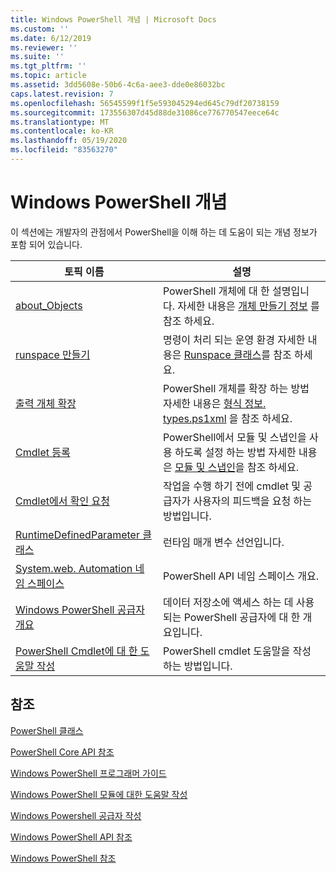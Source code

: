 ```yaml
---
title: Windows PowerShell 개념 | Microsoft Docs
ms.custom: ''
ms.date: 6/12/2019
ms.reviewer: ''
ms.suite: ''
ms.tgt_pltfrm: ''
ms.topic: article
ms.assetid: 3dd5608e-50b6-4c6a-aee3-dde0e86032bc
caps.latest.revision: 7
ms.openlocfilehash: 56545599f1f5e593045294ed645c79df20738159
ms.sourcegitcommit: 173556307d45d88de31086ce776770547eece64c
ms.translationtype: MT
ms.contentlocale: ko-KR
ms.lasthandoff: 05/19/2020
ms.locfileid: "83563270"
---
```

# <a name="windows-powershell-concepts"></a>Windows PowerShell 개념

이 섹션에는 개발자의 관점에서 PowerShell을 이해 하는 데 도움이 되는 개념 정보가 포함 되어 있습니다.

|토픽 이름|설명|
|----------------|-----------------|
|[about_Objects](/powershell/module/microsoft.powershell.core/about/about_objects)|PowerShell 개체에 대 한 설명입니다. 자세한 내용은 [개체 만들기 정보](/powershell/module/microsoft.powershell.core/about/about_object_creation) 를 참조 하세요.|
|[runspace 만들기](../hosting/creating-runspaces.md)|명령이 처리 되는 운영 환경 자세한 내용은 [Runspace 클래스](/dotnet/api/system.management.automation.runspaces.runspace)를 참조 하세요.|
|[출력 개체 확장](../cmdlet/extending-output-objects.md)|PowerShell 개체를 확장 하는 방법 자세한 내용은 [형식 정보. types.ps1xml](/powershell/module/microsoft.powershell.core/about/about_types.ps1xml) 을 참조 하세요.|
|[Cmdlet 등록](../cmdlet/registering-cmdlets.md)|PowerShell에서 모듈 및 스냅인을 사용 하도록 설정 하는 방법 자세한 내용은 [모듈 및 스냅인](../cmdlet/modules-and-snap-ins.md)을 참조 하세요.|
|[Cmdlet에서 확인 요청](../cmdlet/requesting-confirmation-from-cmdlets.md)|작업을 수행 하기 전에 cmdlet 및 공급자가 사용자의 피드백을 요청 하는 방법입니다.|
|[RuntimeDefinedParameter 클래스](/dotnet/api/system.management.automation.runtimedefinedparameter)|런타임 매개 변수 선언입니다.|
|[System.web. Automation 네임 스페이스](/dotnet/api/System.Management.Automation)|PowerShell API 네임 스페이스 개요.|
|[Windows PowerShell 공급자 개요](../provider/windows-powershell-provider-overview.md)|데이터 저장소에 액세스 하는 데 사용 되는 PowerShell 공급자에 대 한 개요입니다.|
|[PowerShell Cmdlet에 대 한 도움말 작성](../help/writing-help-for-windows-powershell-cmdlets.md)|PowerShell cmdlet 도움말을 작성 하는 방법입니다.|

## <a name="see-also"></a>참조

[PowerShell 클래스](/dotnet/api/system.management.automation.powershell)

[PowerShell Core API 참조](/dotnet/api/?view=pscore-6.2.0)

[Windows PowerShell 프로그래머 가이드](windows-powershell-programmer-s-guide.md)

[Windows PowerShell 모듈에 대한 도움말 작성](../module/writing-help-for-windows-powershell-modules.md)

[Windows Powershell 공급자 작성](../provider/writing-a-windows-powershell-provider.md)

[Windows PowerShell API 참조](/dotnet/api/?view=powershellsdk-1.1.0)

[Windows PowerShell 참조](../windows-powershell-reference.md)
